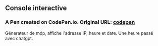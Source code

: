 <h2>Console interactive</h2>



<h3>A Pen created on CodePen.io. Original URL: <a href="https://codepen.io/h-lautre/pen/WNareYJ"> codepen</a></h3>

<p>Génerateur de mdp, affiche l'adresse IP, heure et date. Une heure passé avec chatgpt.</p>